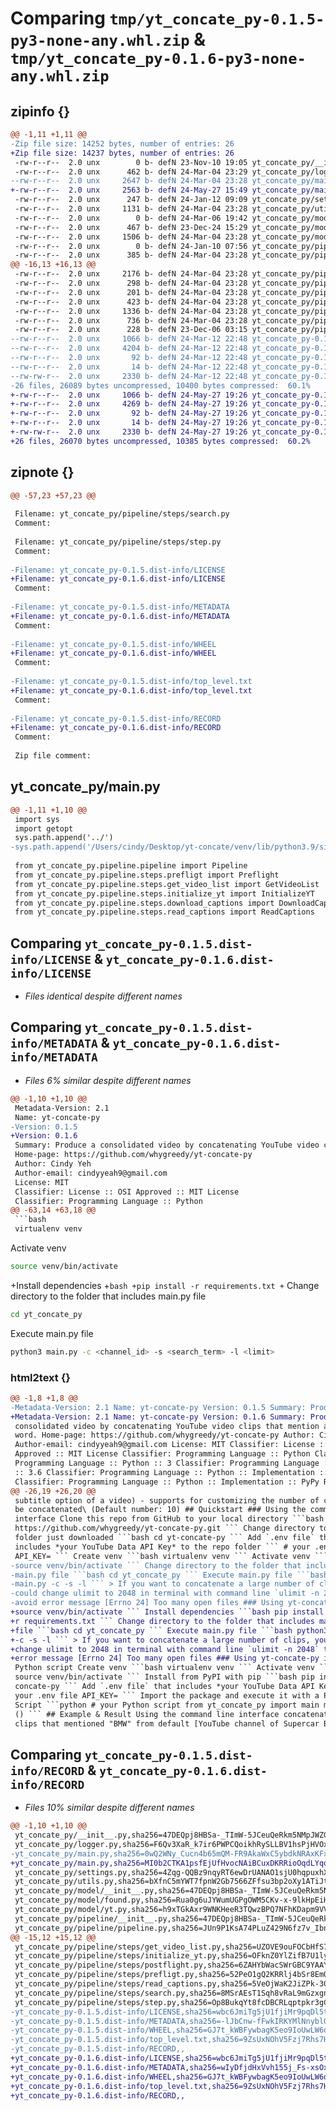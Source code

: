 # Comparing `tmp/yt_concate_py-0.1.5-py3-none-any.whl.zip` & `tmp/yt_concate_py-0.1.6-py3-none-any.whl.zip`

## zipinfo {}

```diff
@@ -1,11 +1,11 @@
-Zip file size: 14252 bytes, number of entries: 26
+Zip file size: 14237 bytes, number of entries: 26
 -rw-r--r--  2.0 unx        0 b- defN 23-Nov-10 19:05 yt_concate_py/__init__.py
 -rw-r--r--  2.0 unx      462 b- defN 24-Mar-04 23:29 yt_concate_py/logger.py
--rw-r--r--  2.0 unx     2647 b- defN 24-Mar-04 23:28 yt_concate_py/main.py
+-rw-r--r--  2.0 unx     2563 b- defN 24-May-27 15:49 yt_concate_py/main.py
 -rw-r--r--  2.0 unx      247 b- defN 24-Jan-12 09:09 yt_concate_py/settings.py
 -rw-r--r--  2.0 unx     1131 b- defN 24-Mar-04 23:28 yt_concate_py/utils.py
 -rw-r--r--  2.0 unx        0 b- defN 24-Mar-06 19:42 yt_concate_py/model/__init__.py
 -rw-r--r--  2.0 unx      467 b- defN 23-Dec-24 15:29 yt_concate_py/model/found.py
 -rw-r--r--  2.0 unx     1506 b- defN 24-Mar-04 23:28 yt_concate_py/model/yt.py
 -rw-r--r--  2.0 unx        0 b- defN 24-Jan-10 07:56 yt_concate_py/pipeline/__init__.py
 -rw-r--r--  2.0 unx      385 b- defN 24-Mar-04 23:28 yt_concate_py/pipeline/pipeline.py
@@ -16,13 +16,13 @@
 -rw-r--r--  2.0 unx     2176 b- defN 24-Mar-04 23:28 yt_concate_py/pipeline/steps/get_video_list.py
 -rw-r--r--  2.0 unx      298 b- defN 24-Mar-04 23:28 yt_concate_py/pipeline/steps/initialize_yt.py
 -rw-r--r--  2.0 unx      201 b- defN 24-Mar-04 23:28 yt_concate_py/pipeline/steps/postflight.py
 -rw-r--r--  2.0 unx      423 b- defN 24-Mar-04 23:28 yt_concate_py/pipeline/steps/prefligt.py
 -rw-r--r--  2.0 unx     1336 b- defN 24-Mar-04 23:28 yt_concate_py/pipeline/steps/read_captions.py
 -rw-r--r--  2.0 unx      736 b- defN 24-Mar-04 23:28 yt_concate_py/pipeline/steps/search.py
 -rw-r--r--  2.0 unx      228 b- defN 23-Dec-06 03:15 yt_concate_py/pipeline/steps/step.py
--rw-r--r--  2.0 unx     1066 b- defN 24-Mar-12 22:48 yt_concate_py-0.1.5.dist-info/LICENSE
--rw-r--r--  2.0 unx     4204 b- defN 24-Mar-12 22:48 yt_concate_py-0.1.5.dist-info/METADATA
--rw-r--r--  2.0 unx       92 b- defN 24-Mar-12 22:48 yt_concate_py-0.1.5.dist-info/WHEEL
--rw-r--r--  2.0 unx       14 b- defN 24-Mar-12 22:48 yt_concate_py-0.1.5.dist-info/top_level.txt
--rw-rw-r--  2.0 unx     2330 b- defN 24-Mar-12 22:48 yt_concate_py-0.1.5.dist-info/RECORD
-26 files, 26089 bytes uncompressed, 10400 bytes compressed:  60.1%
+-rw-r--r--  2.0 unx     1066 b- defN 24-May-27 19:26 yt_concate_py-0.1.6.dist-info/LICENSE
+-rw-r--r--  2.0 unx     4269 b- defN 24-May-27 19:26 yt_concate_py-0.1.6.dist-info/METADATA
+-rw-r--r--  2.0 unx       92 b- defN 24-May-27 19:26 yt_concate_py-0.1.6.dist-info/WHEEL
+-rw-r--r--  2.0 unx       14 b- defN 24-May-27 19:26 yt_concate_py-0.1.6.dist-info/top_level.txt
+-rw-rw-r--  2.0 unx     2330 b- defN 24-May-27 19:26 yt_concate_py-0.1.6.dist-info/RECORD
+26 files, 26070 bytes uncompressed, 10385 bytes compressed:  60.2%
```

## zipnote {}

```diff
@@ -57,23 +57,23 @@
 
 Filename: yt_concate_py/pipeline/steps/search.py
 Comment: 
 
 Filename: yt_concate_py/pipeline/steps/step.py
 Comment: 
 
-Filename: yt_concate_py-0.1.5.dist-info/LICENSE
+Filename: yt_concate_py-0.1.6.dist-info/LICENSE
 Comment: 
 
-Filename: yt_concate_py-0.1.5.dist-info/METADATA
+Filename: yt_concate_py-0.1.6.dist-info/METADATA
 Comment: 
 
-Filename: yt_concate_py-0.1.5.dist-info/WHEEL
+Filename: yt_concate_py-0.1.6.dist-info/WHEEL
 Comment: 
 
-Filename: yt_concate_py-0.1.5.dist-info/top_level.txt
+Filename: yt_concate_py-0.1.6.dist-info/top_level.txt
 Comment: 
 
-Filename: yt_concate_py-0.1.5.dist-info/RECORD
+Filename: yt_concate_py-0.1.6.dist-info/RECORD
 Comment: 
 
 Zip file comment:
```

## yt_concate_py/main.py

```diff
@@ -1,11 +1,10 @@
 import sys
 import getopt
 sys.path.append('../')
-sys.path.append('/Users/cindy/Desktop/yt-concate/venv/lib/python3.9/site-packages')
 
 from yt_concate_py.pipeline.pipeline import Pipeline
 from yt_concate_py.pipeline.steps.prefligt import Preflight
 from yt_concate_py.pipeline.steps.get_video_list import GetVideoList
 from yt_concate_py.pipeline.steps.initialize_yt import InitializeYT
 from yt_concate_py.pipeline.steps.download_captions import DownloadCaptions
 from yt_concate_py.pipeline.steps.read_captions import ReadCaptions
```

## Comparing `yt_concate_py-0.1.5.dist-info/LICENSE` & `yt_concate_py-0.1.6.dist-info/LICENSE`

 * *Files identical despite different names*

## Comparing `yt_concate_py-0.1.5.dist-info/METADATA` & `yt_concate_py-0.1.6.dist-info/METADATA`

 * *Files 6% similar despite different names*

```diff
@@ -1,10 +1,10 @@
 Metadata-Version: 2.1
 Name: yt-concate-py
-Version: 0.1.5
+Version: 0.1.6
 Summary: Produce a consolidated video by concatenating YouTube video clips that mention a specific word.
 Home-page: https://github.com/whygreedy/yt-concate-py
 Author: Cindy Yeh
 Author-email: cindyyeah9@gmail.com
 License: MIT
 Classifier: License :: OSI Approved :: MIT License
 Classifier: Programming Language :: Python
@@ -63,14 +63,18 @@
 ```bash
 virtualenv venv
 ```
 Activate venv
 ```bash
 source venv/bin/activate
 ```
+Install dependencies
+```bash
+pip install -r requirements.txt
+```
 Change directory to the folder that includes main.py file
 ```bash
 cd yt_concate_py
 ```
 Execute main.py file
 ```bash
 python3 main.py -c <channel_id> -s <search_term> -l <limit>
```

### html2text {}

```diff
@@ -1,8 +1,8 @@
-Metadata-Version: 2.1 Name: yt-concate-py Version: 0.1.5 Summary: Produce a
+Metadata-Version: 2.1 Name: yt-concate-py Version: 0.1.6 Summary: Produce a
 consolidated video by concatenating YouTube video clips that mention a specific
 word. Home-page: https://github.com/whygreedy/yt-concate-py Author: Cindy Yeh
 Author-email: cindyyeah9@gmail.com License: MIT Classifier: License :: OSI
 Approved :: MIT License Classifier: Programming Language :: Python Classifier:
 Programming Language :: Python :: 3 Classifier: Programming Language :: Python
 :: 3.6 Classifier: Programming Language :: Python :: Implementation :: CPython
 Classifier: Programming Language :: Python :: Implementation :: PyPy Requires-
@@ -26,19 +26,20 @@
 subtitle option of a video) - supports for customizing the number of clips to
 be concatenated\ (Default number: 10) ## Quickstart ### Using the command line
 interface Clone this repo from GitHub to your local directory ```bash git clone
 https://github.com/whygreedy/yt-concate-py.git ``` Change directory to the repo
 folder just downloaded ```bash cd yt-concate-py ``` Add `.env file` that
 includes *your YouTube Data API Key* to the repo folder ``` # your .env file
 API_KEY= ``` Create venv ```bash virtualenv venv ``` Activate venv ```bash
-source venv/bin/activate ``` Change directory to the folder that includes
-main.py file ```bash cd yt_concate_py ``` Execute main.py file ```bash python3
-main.py -c -s -l ``` > If you want to concatenate a large number of clips, you
-could change ulimit to 2048 in terminal with command line `ulimit -n 2048` to
-avoid error message [Errno 24] Too many open files ### Using yt-concate-py in a
+source venv/bin/activate ``` Install dependencies ```bash pip install -
+r requirements.txt ``` Change directory to the folder that includes main.py
+file ```bash cd yt_concate_py ``` Execute main.py file ```bash python3 main.py
+-c -s -l ``` > If you want to concatenate a large number of clips, you could
+change ulimit to 2048 in terminal with command line `ulimit -n 2048` to avoid
+error message [Errno 24] Too many open files ### Using yt-concate-py in a
 Python script Create venv ```bash virtualenv venv ``` Activate venv ```bash
 source venv/bin/activate ``` Install from PyPI with pip ```bash pip install yt-
 concate-py ``` Add `.env file` that includes *your YouTube Data API Key* ``` #
 your .env file API_KEY= ``` Import the package and execute it with a Python
 Script ```python # your Python script from yt_concate_py import main main.main
 () ``` ## Example & Result Using the command line interface concatenate video
 clips that mentioned "BMW" from default [YouTube channel of Supercar Blondie]
```

## Comparing `yt_concate_py-0.1.5.dist-info/RECORD` & `yt_concate_py-0.1.6.dist-info/RECORD`

 * *Files 10% similar despite different names*

```diff
@@ -1,10 +1,10 @@
 yt_concate_py/__init__.py,sha256=47DEQpj8HBSa-_TImW-5JCeuQeRkm5NMpJWZG3hSuFU,0
 yt_concate_py/logger.py,sha256=F6Qv3XaR_k7ir6PWPCQoikhRySLLBV1hsPjHVOxpeto,462
-yt_concate_py/main.py,sha256=0wQ2WNy_Cucn4b65mQM-FR9AkaWxC5ybdkNRAxKFxcc,2647
+yt_concate_py/main.py,sha256=MI0b2CTKA1psfEjUfHvocNAiBCuxDKRRioOqdLYqoQw,2563
 yt_concate_py/settings.py,sha256=4Zqg-QQBz9nqyRT6ewDrUANAO1sjU0hqpuxhX_VbLvw,247
 yt_concate_py/utils.py,sha256=bXfnC5mYWT7fpnW2Gb7566ZFfsu3bp2oXy1ATiJt4WY,1131
 yt_concate_py/model/__init__.py,sha256=47DEQpj8HBSa-_TImW-5JCeuQeRkm5NMpJWZG3hSuFU,0
 yt_concate_py/model/found.py,sha256=Rua0g6uJYWumUGPgOWM5CKv-x-9lkHpEiHQMBFP5wWY,467
 yt_concate_py/model/yt.py,sha256=h9xTGkAxr9WNKHeeR3TQwzBPQ7NFhKDapm9VVzmVI0I,1506
 yt_concate_py/pipeline/__init__.py,sha256=47DEQpj8HBSa-_TImW-5JCeuQeRkm5NMpJWZG3hSuFU,0
 yt_concate_py/pipeline/pipeline.py,sha256=JUn9P1KsA74PLuZ429N6fz7v_IbnLKcGd3JFkfLVZEY,385
@@ -15,12 +15,12 @@
 yt_concate_py/pipeline/steps/get_video_list.py,sha256=UZOVE9ouFOCbHfS7sv9mDlt0KxUqL7Pbp4Ylcyylyo0,2176
 yt_concate_py/pipeline/steps/initialize_yt.py,sha256=OFknZ0YlZifB7U1lyU49TkXIj4kJGQMb7Q6dymYRwr8,298
 yt_concate_py/pipeline/steps/postflight.py,sha256=6ZAHYbWacSWrGBC9YAAY0y_yCMq6bKUSZsxkw2UalIw,201
 yt_concate_py/pipeline/steps/prefligt.py,sha256=52PeO1gQ2KRRlj4bSr8EmO8IR4-TUPE0eU6h_LTAZ20,423
 yt_concate_py/pipeline/steps/read_captions.py,sha256=5VeOjWaK2JiZPk-30ZLm0NxLSz7mvzWY5zgbUsdi7x8,1336
 yt_concate_py/pipeline/steps/search.py,sha256=8MSrAEsT1Sqh8vRaL9mGzxgnQ4MbaNb2ujAXxJ-nCeM,736
 yt_concate_py/pipeline/steps/step.py,sha256=Op8BukqYt8fcDBCRLqptpkr3gCj0NP-1g8b4578lmuc,228
-yt_concate_py-0.1.5.dist-info/LICENSE,sha256=wbc6JmiTg5jU1fjiMr9pqDl5tM80Byo1_0nmhyze-no,1066
-yt_concate_py-0.1.5.dist-info/METADATA,sha256=-lJbCnw-fFwkIRKYMlNnyblG-JCWXRXQ0Mr86_URLq0,4204
-yt_concate_py-0.1.5.dist-info/WHEEL,sha256=GJ7t_kWBFywbagK5eo9IoUwLW6oyOeTKmQ-9iHFVNxQ,92
-yt_concate_py-0.1.5.dist-info/top_level.txt,sha256=9ZsUxNOhV5Fzj7Rhs7HvGnK-b6YxQgoJIq5qOt92oo0,14
-yt_concate_py-0.1.5.dist-info/RECORD,,
+yt_concate_py-0.1.6.dist-info/LICENSE,sha256=wbc6JmiTg5jU1fjiMr9pqDl5tM80Byo1_0nmhyze-no,1066
+yt_concate_py-0.1.6.dist-info/METADATA,sha256=wIyDfjdHxVvh155j_Fs-xsOxMk-rbZuUqtjsAOJjV44,4269
+yt_concate_py-0.1.6.dist-info/WHEEL,sha256=GJ7t_kWBFywbagK5eo9IoUwLW6oyOeTKmQ-9iHFVNxQ,92
+yt_concate_py-0.1.6.dist-info/top_level.txt,sha256=9ZsUxNOhV5Fzj7Rhs7HvGnK-b6YxQgoJIq5qOt92oo0,14
+yt_concate_py-0.1.6.dist-info/RECORD,,
```

